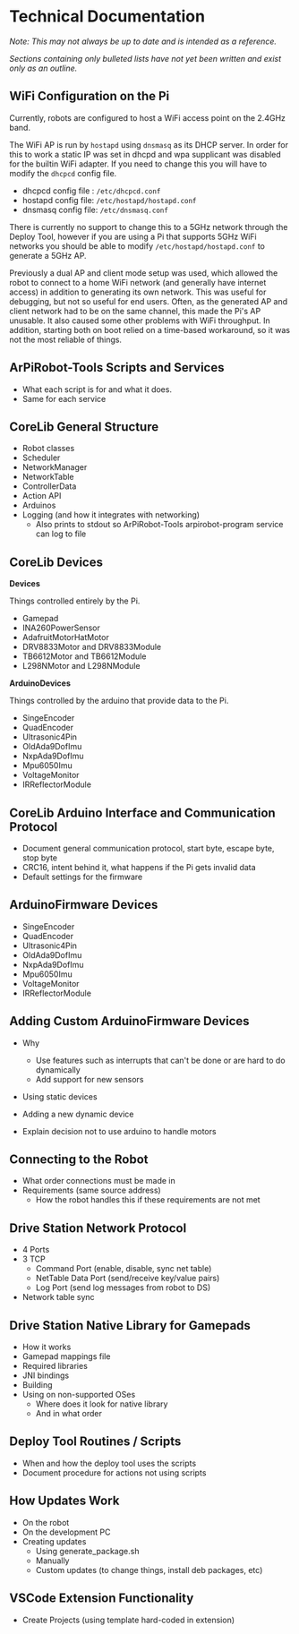 # Technical Documentation

*Note: This may not always be up to date and is intended as a reference.*

*Sections containing only bulleted lists have not yet been written and exist only as an outline.*

## WiFi Configuration on the Pi

Currently, robots are configured to host a WiFi access point on the 2.4GHz band. 

The WiFi AP is run by `hostapd` using `dnsmasq` as its DHCP server. In order for this to work a static IP was set in dhcpd and wpa supplicant was disabled for the builtin WiFi adapter. If you need to change this you will have to modify the `dhcpcd` config file.

- dhcpcd config file : `/etc/dhcpcd.conf`
- hostapd config file: `/etc/hostapd/hostapd.conf`
- dnsmasq config file: `/etc/dnsmasq.conf`

There is currently no support to change this to a 5GHz network through the Deploy Tool, however if you are using a Pi that supports 5GHz WiFi networks you should be able to modify `/etc/hostapd/hostapd.conf` to generate a 5GHz AP.

Previously a dual AP and client mode setup was used, which allowed the robot to connect to a home WiFi network (and generally have internet access) in addition to generating its own network. This was useful for debugging, but not so useful for end users. Often, as the generated AP and client network had to be on the same channel, this made the Pi's AP unusable. It also caused some other problems with WiFi throughput. In addition, starting both on boot relied on a time-based workaround, so it was not the most reliable of things.


## ArPiRobot-Tools Scripts and Services
- What each script is for and what it does.
- Same for each service

## CoreLib General Structure
- Robot classes
- Scheduler
- NetworkManager
- NetworkTable
- ControllerData
- Action API
- Arduinos
- Logging (and how it integrates with networking)
    - Also prints to stdout so ArPiRobot-Tools arpirobot-program service can log to file

## CoreLib Devices

**Devices**

Things controlled entirely by the Pi.

- Gamepad
- INA260PowerSensor
- AdafruitMotorHatMotor
- DRV8833Motor and DRV8833Module
- TB6612Motor and TB6612Module
- L298NMotor and L298NModule

**ArduinoDevices**

Things controlled by the arduino that provide data to the Pi.

- SingeEncoder
- QuadEncoder
- Ultrasonic4Pin
- OldAda9DofImu
- NxpAda9DofImu
- Mpu6050Imu
- VoltageMonitor
- IRReflectorModule

## CoreLib Arduino Interface and Communication Protocol
- Document general communication protocol, start byte, escape byte, stop byte
- CRC16, intent behind it, what happens if the Pi gets invalid data
- Default settings for the firmware

## ArduinoFirmware Devices

- SingeEncoder
- QuadEncoder
- Ultrasonic4Pin
- OldAda9DofImu
- NxpAda9DofImu
- Mpu6050Imu
- VoltageMonitor
- IRReflectorModule

## Adding Custom ArduinoFirmware Devices
- Why
    - Use features such as interrupts that can't be done or are hard to do dynamically
    - Add support for new sensors
- Using static devices
- Adding a new dynamic device

- Explain decision not to use arduino to handle motors

## Connecting to the Robot
- What order connections must be made in
- Requirements (same source address)
    - How the robot handles this if these requirements are not met

## Drive Station Network Protocol
- 4 Ports
- 3 TCP
    - Command Port (enable, disable, sync net table)
    - NetTable Data Port (send/receive key/value pairs)
    - Log Port (send log messages from robot to DS)
- Network table sync

## Drive Station Native Library for Gamepads
- How it works
- Gamepad mappings file
- Required libraries
- JNI bindings
- Building
- Using on non-supported OSes
    - Where does it look for native library
    - And in what order

## Deploy Tool Routines / Scripts
- When and how the deploy tool uses the scripts
- Document procedure for actions not using scripts

## How Updates Work
- On the robot
- On the development PC
- Creating updates 
    - Using generate_package.sh
    - Manually
    - Custom updates (to change things, install deb packages, etc)

## VSCode Extension Functionality
- Create Projects (using template hard-coded in extension)
